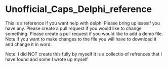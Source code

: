 # Unofficial_Caps_Delphi_reference
This is a reference if you want help with delphi
Please bring up issesif you have any.
Please create a pull request if you would like to change something.
Please create a pull request if you would like to add a demo file.
Note if you want to make changes to the file you will have to download it and change it in word.

Note: I did NOT create this fully by myself it is a collectio of refrences that I have found and some I wrote up myself 
